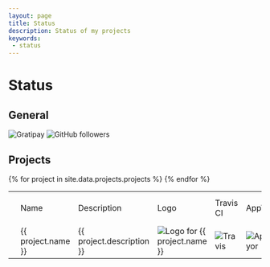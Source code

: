 ```yaml
---
layout: page
title: Status
description: Status of my projects
keywords:
 - status
---
```


Status
======


## General

![Gratipay](https://img.shields.io/gratipay/710151044cb9.svg)
![GitHub followers](https://img.shields.io/github/followers/AdrianArroyoCalle.svg)

## Projects

<table>
	<th>
				<td>Name</td>
				<td>Description</td>
				<td>Logo</td>
				<td>Travis CI</td>
				<td>AppVeyor</td>
				<td>Drone.io</td>
				<td>Coveralls</td>
				<td>npm downloads</td>
				<td>apm</td>
				<td>NuGet</td>
				<td>Chocolatey</td>
				<td>Crates.io</td>
				<td>npm version</td>
				<td>Crates.io version</td>
				<td>Bower</td>
				<td>GitHub tag</td>
				<td>GitHub release</td>
				<td>NuGet release</td>
				<td>Chocolatey release</td>
				<td>apm release</td>
				<td>Bountysource</td>
				<td>Code Climate version</td>
				<td>Code Climate percentage</td>
				<td>David deps</td>
				<td>David devDeps</td>
				<td>David peerDeps</td>
				<td>Crates.io license</td>
				<td>Requires.io</td>
				<td>VersionEye</td>
				<td>npm license</td>
				<td>GitHub issues</td>
				<td>GitHub forks</td>
				<td>GitHub stars</td>
				<td>License</td>
				<td>Language</td>
				<td>Operating System</td>
				<td>SCM</td>
	</th>
{% for project in site.data.projects.projects %}
	<tr>
		<td></td>
		<td>{{ project.name }}</td>
		<td>{{ project.description }}</td>
		<td><img src="{{ project.logo}}" alt="Logo for {{ project.name }}"></td>
		<td><img src="http://img.shields.io/travis/{{ project.services.travis }}.svg" alt="Travis"></td>
		<td><img src="http://img.shields.io/appveyor/ci/{{ project.services.appveyor }}.svg" alt="AppVeyor"></td>
		<td><img src="http://img.shields.io/travis/{{ project.services.travis }}.svg" alt="Drone.io"></td>
		<td><img src="http://img.shields.io/coveralls/{{ project.services.coveralls }}.svg" alt="Coveralls"></td>
		<td><img src="http://img.shields.io/npm/dm/{{ project.services.npm }}.svg" alt="npm downloads"></td>
		<td><img src="http://img.shields.io/apm/dm/{{ project.services.apm }}.svg" alt="apm downloads"></td>
		<td><img src="http://img.shields.io/nuget/dt/{{ project.services.nuget }}.svg" alt="NuGet"></td>
		<td><img src="http://img.shields.io/chocolatey/dt/{{ project.services.chocolatey }}.svg" alt="Chocolatey"></td>
		<td><img src="http://img.shields.io/crates/d/{{ project.services.crates }}.svg" alt="Crates.io"></td>
		<td><img src="http://img.shields.io/npm/v/{{ project.services.npm }}.svg" alt="npm version"></td>
		<td><img src="http://img.shields.io/crates/v/{{ project.services.crates }}.svg" alt="Crates.io version"></td>
		<td><img src="http://img.shields.io/bower/v/{{ project.services.bower }}.svg" alt="Bower"></td>
		<td><img src="http://img.shields.io/github/tag/{{ project.services.github }}.svg" alt="GitHub tag"></td>
		<td><img src="http://img.shields.io/github/release/{{ project.services.github }}.svg" alt="GitHub release"></td>
		<td><img src="http://img.shields.io/nuget/v/{{ project.services.nuget }}.svg" alt="NuGet release"></td>
		<td><img src="http://img.shields.io/chocolatey/v/{{ project.services.chocolatey }}.svg" alt="Chocolatey release"></td>
		<td><img src="http://img.shields.io/apm/v/{{ project.services.apm }}.svg" alt="apm release"></td>
		<td><img src="http://img.shields.io/bountysource/{{ project.services.github }}.svg" alt="Bountysource"></td>
		<td><img src="http://img.shields.io/codeclimate/github/{{ project.services.github }}.svg" alt="Code Climate version"></td>
		<td><img src="http://img.shields.io/codeclimate/coverage/github/{{ project.services.github }}.svg" alt="Code Climate percentage"></td>
		<td><img src="http://img.shields.io/david/{{ project.services.github }}.svg" alt="David deps"></td>
		<td><img src="http://img.shields.io/david/dev/{{ project.services.github }}.svg" alt="David devDeps"></td>
		<td><img src="http://img.shields.io/david/peer/{{ project.services.github }}.svg" alt="David peerDeps"></td>
		<td><img src="http://img.shields.io/crates/l/{{ project.services.crates }}.svg" alt="Crates.io license"></td>
		<td><img src="http://img.shields.io/requires/github/{{ project.services.github }}.svg" alt="Requires.io"></td>
		<td><img src="http://img.shields.io/versioneye/d/{{ project.services.github }}.svg" alt="VersionEye"></td>
		<td><img src="http://img.shields.io/npm/l/{{ project.services.npm }}.svg" alt="npm license"></td>
		<td><img src="http://img.shields.io/github/issues/{{ project.services.github }}.svg" alt="GitHub issues"></td>
		<td><img src="http://img.shields.io/github/forks/{{ project.services.github }}.svg" alt="GitHub forks"></td>
		<td><img src="http://img.shields.io/github/stars/{{ project.services.github }}.svg" alt="GitHub stars"></td>
		<td><img src="http://img.shields.io/badge/license-{{ project.license }}-blue.svg" alt="License"></td>
		<td><img src="http://img.shields.io/badge/language-{{ project.lang }}-yellow.svg" alt="Language"></td>
		<td><img src="http://img.shields.io/badge/os-{{ project.os }}-green.svg" alt="Operating System"></td>
		<td><img src="http://img.shields.io/badge/scm-{{ project.scm }}-orange.svg" alt="SCM"></td>
	</tr>
{% endfor %}
</table>

